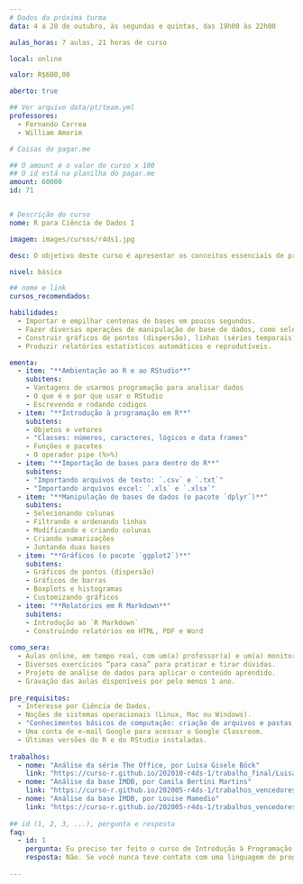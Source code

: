 ```yaml
---
# Dados da próxima turma
data: 4 a 28 de outubro, às segundas e quintas, das 19h00 às 22h00

aulas_horas: 7 aulas, 21 horas de curso

local: online

valor: R$600,00

aberto: true

## Ver arquivo data/pt/team.yml
professores:
  - Fernando Correa
  - William Amorim

# Coisas do pagar.me

## O amount é o valor do curso x 100
## O id está na planilha do pagar.me
amount: 60000
id: 71


# Descrição do curso
nome: R para Ciência de Dados I

imagem: images/cursos/r4ds1.jpg

desc: O objetivo deste curso é apresentar os conceitos essenciais de programação em R para Ciência de Dados. A partir de exemplos reais de análise de dados, apresentaremos os principais pacotes para importação, manipulação e visualização de dados. Para motivar ainda mais, ensinaremos também como utilizar o R para criar um dashboard para comunicarmos nossos resultados.

nivel: básico

## nome e link
cursos_recomendados:

habilidades:
  - Importar e empilhar centenas de bases em poucos segundos.
  - Fazer diversas operações de manipulação de base de dados, como selecionar, criar e modificar colunas, ordenar e filtrar linhas, criar agregações e juntar duas bases
  - Construir gráficos de pontos (dispersão), linhas (séries temporais), barras, boxplots e histogramas.
  - Produzir relatórios estatísticos automáticos e reprodutíveis.

ementa: 
  - item: "**Ambientação ao R e ao RStudio**"
    subitens: 
    - Vantagens de usarmos programação para analisar dados
    - O que é e por que usar o RStudio
    - Escrevendo e rodando códigos
  - item: "**Introdução à programação em R**"
    subitens: 
    - Objetos e vetores
    - "Classes: números, caracteres, lógicos e data frames"
    - Funções e pacotes
    - O operador pipe (%>%)
  - item: "**Importação de bases para dentro do R**"
    subitens:
    - "Importando arquivos de texto: `.csv` e `.txt`"
    - "Importando arquivos excel: `.xls` e `.xlsx`"
  - item: "**Manipulação de bases de dados (o pacote `dplyr`)**"
    subitens:
    - Selecionando colunas 
    - Filtrando e ordenando linhas
    - Modificando e criando colunas 
    - Criando sumarizações
    - Juntando duas bases
  - item: "**Gráficos (o pacote `ggplot2`)**"
    subitens:
    - Gráficos de pontos (dispersão)
    - Gráficos de barras
    - Boxplots e histogramas
    - Customizando gráficos
  - item: "**Relatórios em R Markdown**"
    subitens:
    - Introdução ao `R Markdown`
    - Construindo relatórios em HTML, PDF e Word  
    
como_sera: 
  - Aulas online, em tempo real, com um(a) professor(a) e um(a) monitor(a).
  - Diversos exercícios “para casa” para praticar e tirar dúvidas.
  - Projeto de análise de dados para aplicar o conteúdo aprendido.
  - Gravação das aulas disponíveis por pelo menos 1 ano.
  
pre_requisitos: 
  - Interesse por Ciência de Dados.
  - Noções de sistemas operacionais (Linux, Mac ou Windows).
  - "Conhecimentos básicos de computação: criação de arquivos e pastas, instalação de programas, navegação na internet."
  - Uma conta de e-mail Google para acessar o Google Classroom.
  - Últimas versões do R e do RStudio instaladas.
  
trabalhos:
  - nome: "Análise da série The Office, por Luísa Gisele Böck"
    link: "https://curso-r.github.io/202010-r4ds-1/trabalho_final/Luisa_Bock.html"
  - nome: "Análise da base IMDB, por Camila Bertini Martins"
    link: "https://curso-r.github.io/202005-r4ds-1/trabalhos_vencedores/Desafio_flexdasboard.html"
  - nome: "Análise da base IMDB, por Louise Mamedio"
    link: "https://curso-r.github.io/202005-r4ds-1/trabalhos_vencedores/concursolouise.html"
    
## id (1, 2, 3, ...), pergunta e resposta
faq:
  - id: 1
    pergunta: Eu preciso ter feito o curso de Introdução à Programação em R antes?
    resposta: Não. Se você nunca teve contato com uma linguagem de programação, recomendamos que inicie a sua jornada pelo curso de Introdução à Programação em R para se familiarizar com os conceitos de lógica de programação, mas ele não é um pré-requisito para o curso de R para Ciência de Dados I.
  
---
```


